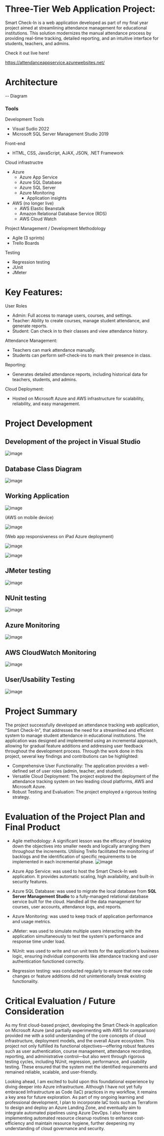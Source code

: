 # Three-Tier Web Application Project:
Smart Check-In is a web application developed as part of my final year project aimed at streamlining attendance management for educational institutions. This solution modernizes the manual attendance process by providing real-time tracking, detailed reporting, and an intuitive interface for students, teachers, and admins.

Check it out live here!

https://attendanceappservice.azurewebsites.net/


# **Architecture**
-- Diagram


### Tools

Development Tools
- Visual Sudio 2022
- Microsoft SQL Server Management Studio 2019

Front-end
- HTML, CSS, JavaScript, AJAX, JSON, .NET Framework

Cloud infrastructre
- Azure
  - Azure App Service
  - Azure SQL Database
  - Azure SQL Server
  - Azure Monitoring 
    - Application insights
- AWS (no longer live)
  - AWS Elastic Beanstalk
  - Amazon Relational Database Service (RDS)
  - AWS Cloud Watch

 Project Management / Development Methodology
 - Agile (3 sprints)
 - Trello Boards

Testing
- Regression testing
- JUnit
- JMeter


# Key Features: 
User Roles
- Admin: Full access to manage users, courses, and settings.
- Teacher: Ability to create courses, manage student attendance, and generate reports.
- Student: Can check in to their classes and view attendance history.

Attendance Management:
- Teachers can mark attendance manually.
- Students can perform self-check-ins to mark their presence in class.

Reporting:
- Generates detailed attendance reports, including historical data for teachers, students, and admins.

Cloud Deployment:
- Hosted on Microsoft Azure and AWS infrastructure for scalability, reliability, and easy management.


 

# Project Development
## Development of the project in Visual Studio
![image](https://github.com/user-attachments/assets/7779000a-c681-4244-9895-13ee31e841f1)

## Database Class Diagram
![image](https://github.com/user-attachments/assets/68c9d85f-ccd9-4dd7-a51b-908a95c9f7b7)

## Working Application
![image](https://github.com/user-attachments/assets/ad411a31-212b-4a85-b859-e1fcd53c864f)

(AWS on mobile device)

![image](https://github.com/user-attachments/assets/a26e1172-8ddc-4fb6-9fa5-c761a227e9da)

(Web app responsiveness on iPad Azure deployment)

![image](https://github.com/user-attachments/assets/2b0cdb14-939d-42b1-8f8d-c18ae75ab858)

![image](https://github.com/user-attachments/assets/3bb16994-b982-47b8-8742-917697cf956f)


## JMeter testing

![image](https://github.com/user-attachments/assets/9257e1e2-0eea-40d3-8d16-27cff434bf78)

## NUnit testing

![image](https://github.com/user-attachments/assets/3bd895cb-877f-4a79-a934-fb75a3cef5bb)

## Azure Monitoring
![image](https://github.com/user-attachments/assets/07c9d948-250f-4ae3-b20f-581593d5bd99)

## AWS CloudWatch Monitoring
![image](https://github.com/user-attachments/assets/5192c45e-2783-4657-99c9-3cb8611a0d76)

## User/Usability Testing 
![image](https://github.com/user-attachments/assets/c35ce125-68f1-4b51-9c0e-acd9b7b5c522)


# Project Summary
The project successfully developed an attendance tracking web application, "Smart Check-In", that addresses the need for a streamlined and efficient system to manage student attendance in educational institutions. The application was designed and implemented using an incremental approach, allowing for gradual feature additions and addressing user feedback throughout the development process.
Through the work done in this project, several key findings and contributions can be highlighted:

- Comprehensive User Functionality: The application provides a well-defined set of user roles (admin, teacher, and student). 
- Versatile Cloud Deployment: The project explored the deployment of the attendance tracking system on two leading cloud platforms, AWS and Microsoft Azure.
- Robust Testing and Evaluation: The project employed a rigorous testing strategy.

# Evaluation of the Project Plan and Final Product
- Agile methodology: A significant lesson was the efficacy of breaking down the objectives into smaller needs and logically arranging them throughout the increments. Utilising Trello facilitated the monitoring of backlogs and the identification of specific requirements to be implemented in each incremental phase.
![image](https://github.com/user-attachments/assets/12f3c7c6-db2e-4eff-9f39-220c832dfc67)

- Azure App Service: was used to host the Smart Check-In web application. It provides automatic scaling, high availability, and built-in security features.

- Azure SQL Database: was used to migrate the local database from **SQL Server Management Studio** to a fully-managed relational database service built for the cloud. Handled all the data management for courses, user accounts, attendance logs, and reports.

- Azure Monitoring: was used to keep track of application performance and usage metrics.

- JMeter: was used to simulate multiple users interacting with the application simultaneously to test the system's performance and response time under load.

- NUnit: was used to write and run unit tests for the application's business logic, ensuring individual components like attendance tracking and user authentication functioned correctly.

- Regression testing: was conducted regularly to ensure that new code changes or feature additions did not unintentionally break existing functionality.

# Critical Evaluation / Future Consideration
As my first cloud-based project, developing the Smart Check-In application on Microsoft Azure (and partially experimenting with AWS for comparison) provided me with a solid understanding of the core concepts of cloud infrastructure, deployment models, and the overall Azure ecosystem. This project not only fulfilled its functional objectives—offering robust features such as user authentication, course management, attendance recording, reporting, and administrative control—but also went through rigorous testing cycles, including NUnit, regression, performance, and usability testing. These ensured that the system met the identified requirements and remained reliable, scalable, and user-friendly.

Looking ahead, I am excited to build upon this foundational experience by diving deeper into Azure infrastructure. Although I have not yet fully embraced Infrastructure as Code (IaC) practices in my workflow, it remains a key area for future exploration. As part of my ongoing learning and professional development, I plan to incorporate IaC tools such as Terraform to design and deploy an Azure Landing Zone, and eventually aim to integrate automated pipelines using Azure DevOps. I also foresee implementing automated resource cleanup routines to enhance cost-efficiency and maintain resource hygiene, further deepening my understanding of cloud governance and security.











